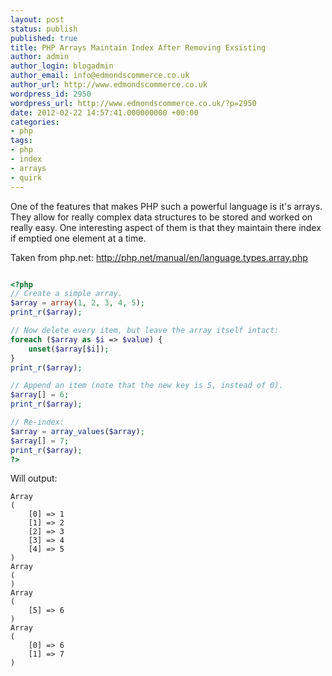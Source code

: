 ```yaml
---
layout: post
status: publish
published: true
title: PHP Arrays Maintain Index After Removing Exsisting
author: admin
author_login: blogadmin
author_email: info@edmondscommerce.co.uk
author_url: http://www.edmondscommerce.co.uk
wordpress_id: 2950
wordpress_url: http://www.edmondscommerce.co.uk/?p=2950
date: 2012-02-22 14:57:41.000000000 +00:00
categories:
- php
tags:
- php
- index
- arrays
- quirk
---
```

One of the features that makes PHP such a powerful language is it's arrays. They allow for really complex data structures to be stored and worked on really easy. One interesting aspect of them is that they maintain there index if emptied one element at a time.

Taken from php.net: <a href="http://php.net/manual/en/language.types.array.php">http://php.net/manual/en/language.types.array.php</a>

```php

<?php
// Create a simple array.
$array = array(1, 2, 3, 4, 5);
print_r($array);

// Now delete every item, but leave the array itself intact:
foreach ($array as $i => $value) {
    unset($array[$i]);
}
print_r($array);

// Append an item (note that the new key is 5, instead of 0).
$array[] = 6;
print_r($array);

// Re-index:
$array = array_values($array);
$array[] = 7;
print_r($array);
?>

```

Will output:
```
Array
(
    [0] => 1
    [1] => 2
    [2] => 3
    [3] => 4
    [4] => 5
)
Array
(
)
Array
(
    [5] => 6
)
Array
(
    [0] => 6
    [1] => 7
)

```
